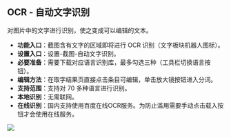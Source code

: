 ## OCR - 自动文字识别
对图片中的文字进行识别，使之变成可以编辑的文本。

* **功能入口**：截图含有文字的区域即将进行 OCR 识别（文字板块机器人图标）。
* **设置入口**：设置-截图-自动文字识别。
* **必要准备**：需要下载对应语言识别库，最多勾选三种（工具栏切换语言按钮）。
* **编辑方法**：在取字结果页直接点击条目可编辑，单击放大镜按钮进入分词。
* **支持范围**：支持对 70 多种语言进行识别。
* **本地识别**：无需联网。
* **在线识别**：国内支持使用百度在线OCR服务。为防止滥用需要手动点击载入按钮才会使用在线服务。

![](http://ww1.sinaimg.cn/large/6b1dd0a7ly1fzr8u7yu4sj20u0103dr9.jpg)
